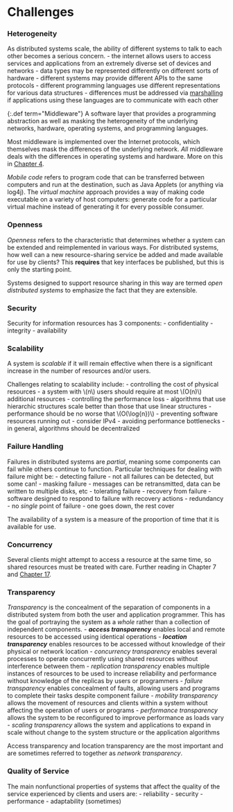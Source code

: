 # Challenges

### Heterogeneity
As distributed systems scale, the ability of different systems to talk
to each other becomes a serious concern.
    - the internet allows users to access services and applications from an
extremely diverse set of devices and networks
    - data types may be represented differently on different sorts of
    hardware
    - different systems may provide different APIs to the same protocols
    - different programming languages use different representations for
    various data structures
    - differences must be addressed via [marshalling](../chapter-4/marshalling.md)
       if applications using these languages are to communicate with each other

{:.def term="Middleware"}
A software layer that provides a programming abstraction as
well as masking the heterogeneity of the underlying networks, hardware,
operating systems, and programming languages.

Most middleware is implemented over the Internet protocols, which
themselves mask the differences of the underlying network. *All*
middleware deals with the differences in operating systems and hardware.
More on this in [Chapter 4](../chapter-4/index.md).

*Mobile code* refers to program code that can be transferred between
computers and run at the destination, such as Java Applets (or anything
via log4j). The *virtual machine* approach provides a way of making code
executable on a variety of host computers: generate code for a
particular virtual machine instead of generating it for every possible
consumer.

### Openness
*Openness* refers to the characteristic that determines whether a system
can be extended and reimplemented in various ways. For distributed
systems, how well can a new resource-sharing service be added and made
available for use by clients? This **requires** that key interfaces be published, but this is only the
starting point.

Systems designed to support resource sharing in this way are termed *open distributed systems*
to emphasize the fact that they are extensible.
### Security
Security for information resources has 3 components:
    - confidentiality
    - integrity
    - availability
### Scalability
A system is *scalable* if it will remain effective when there is a
significant increase in the number of resources and/or users.

Challenges relating to scalability include:
    - controlling the cost of physical resources
        - a system with \\(n\\) users should require at most \\(O(n)\\)
        additional resources
    - controlling the performance loss
        - algorithms that use hierarchic structures scale better than
        those that use linear structures
        - performance should be no worse that \\(O(\log{n})\\)
    - preventing software resources running out
        - consider IPv4
    - avoiding performance bottlenecks
        - in general, algorithms should be decentralized
### Failure Handling
Failures in distributed systems are *partial*, meaning some components
can fail while others continue to function. Particular techniques for
dealing with failure might be:
    - detecting failure
        - not all failures can be detected, but some can!
    - masking failure
        - messages can be retransmitted, data can be written to multiple
        disks, etc
    - tolerating failure
    - recovery from failure
        - software designed to respond to failure with recovery actions
    - redundancy
        - no *single* point of failure - one goes down, the rest cover

The availability of a system is a measure of the proportion of time that
it is available for use.
### Concurrency
Several clients might attempt to access a resource at the same time, so
shared resources must be treated with care. Further reading in
Chapter 7 and [Chapter 17](../chapter-17/index.md).
### Transparency
*Transparency* is the concealment of the separation of components in a
distributed system from both the user and application programmer. This
has the goal of portraying the system as a *whole* rather than a
collection of independent components.
    - ***access transparency*** enables local and remote resources to be
    accessed using identical operations
    - ***location transparency*** enables resources to be accessed without
    knowledge of their physical or network location 
    - *concurrency transparency* enables several processes to operate
    concurrently using shared resources without interference between
    them
    - *replication transparency* enables multiple instances of resources
    to be used to increase reliability and performance without knowledge
    of the replicas by users or programmers
    - *failure transparency* enables concealment of faults, allowing
    users and programs to complete their tasks despite component failure
    - *mobility transparency* allows the movement of resources and
    clients within a system without affecting the operation of users or
    programs
    - *performance transparency* allows the system to be reconfigured to
    improve performance as loads vary
    - *scaling transparency* allows the system and applications to
    expand in scale without change to the system structure or the
    application algorithms

Access transparency and location transparency are the most important and
are sometimes referred to together as *network transparency*.
### Quality of Service
The main nonfunctional properties of systems that affect the quality of
the service experienced by clients and users are:
    - reliability
    - security
    - performance
    - adaptability (sometimes)

